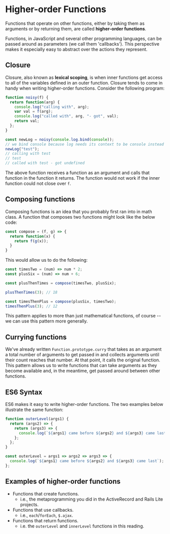 # Higher-order Functions

Functions that operate on other functions, either by taking them as arguments or by returning them, are called **higher-order functions**.

Functions, in JavaScript and several other programming languages, can be passed around as parameters (we call them 'callbacks'). This perspective makes it especially easy to abstract over the actions they represent.

## Closure

Closure, also known as **lexical scoping**, is when inner functions get access to all of the variables defined in an outer function. Closure tends to come in handy when writing higher-order functions. Consider the following program:

```js
function noisy(f) {
  return function(arg) {
    console.log("calling with", arg);
    var val = f(arg);
    console.log("called with", arg, "- got", val);
    return val;
  };
}

const newLog = noisy(console.log.bind(console)); 
// we bind console because log needs its context to be console instead of window
newLog("test");
// calling with test
// test
// called with test - got undefined
```

The above function receives a function as an argument and calls that function in the function it returns. The function would not work if the inner function could not close over `f`.

## Composing functions

Composing functions is an idea that you probably first ran into in math class. A function that composes two functions might look like the below code:

```js
const compose = (f, g) => {
  return function(x) {
    return f(g(x));
  }
}
```

This would allow us to do the following:

```js
const timesTwo = (num) => num * 2;
const plusSix = (num) => num + 6;

const plusThenTimes = compose(timesTwo, plusSix);

plusThenTimes(3); // 18

const timesThenPlus = compose(plusSix, timesTwo);
timesThenPlus(3); // 12
```

This pattern applies to more than just mathematical functions, of course -- we can use this pattern more generally.

## Currying functions

We've already written `Function.prototype.curry` that takes as an argument a total number of arguments to get passed in and collects arguments until their count reaches that number. At that point, it calls the original function. This pattern allows us to write functions that can take arguments as they become available and, in the meantime, get passed around between other functions.

## ES6 Syntax

ES6 makes it easy to write higher-order functions. The two examples below illustrate the same function:

```js
function outerLevel(args1) {
  return (args2) => {
    return (args3) => {
      console.log(`${args1} came before ${args2} and ${args3} came last`);
    };
  };
}

const outerLevel = args1 => args2 => args3 => {
  console.log(`${args1} came before ${args2} and ${args3} came last`);
};
```

## Examples of higher-order functions

+ Functions that create functions.
  + i.e., the metaprogramming you did in the ActiveRecord and Rails Lite projects.
+ Functions that use callbacks.
  + i.e., `each`/`forEach`, `$.ajax`.
+ Functions that return functions.
  + i.e. the `outerLevel` and `innerLevel` functions in this reading.